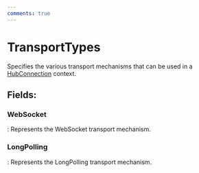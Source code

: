 ```yaml
---
comments: true
---
```

# TransportTypes

Specifies the various transport mechanisms that can be used in a [HubConnection](../SignalR/HubConnection.md) context. 

## **Fields**:
### **WebSocket**
: Represents the WebSocket transport mechanism. 
### **LongPolling**
: Represents the LongPolling transport mechanism. 